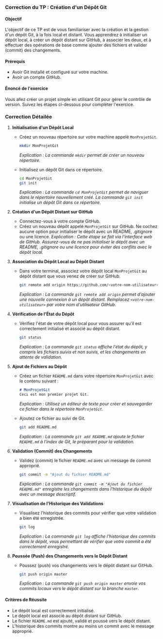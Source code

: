 ### Correction du TP : Création d'un Dépôt Git

#### Objectif
L'objectif de ce TP est de vous familiariser avec la création et la gestion d'un dépôt Git, à la fois local et distant. Vous apprendrez à initialiser un dépôt local, à créer un dépôt distant sur GitHub, à associer les deux, et à effectuer des opérations de base comme ajouter des fichiers et valider (commit) des changements.

#### Prérequis
- Avoir Git installé et configuré sur votre machine.
- Avoir un compte GitHub.

#### Énoncé de l'exercice

Vous allez créer un projet simple en utilisant Git pour gérer le contrôle de version. Suivez les étapes ci-dessous pour compléter l'exercice.

### Correction Détailée

1. **Initialisation d'un Dépôt Local**
    - Créez un nouveau répertoire sur votre machine appelé `MonProjetGit`.
      ```bash
      mkdir MonProjetGit
      ```
      *Explication : La commande `mkdir` permet de créer un nouveau répertoire.*
      
    - Initialisez un dépôt Git dans ce répertoire.
      ```bash
      cd MonProjetGit
      git init
      ```
      *Explication : La commande `cd MonProjetGit` permet de naviguer dans le répertoire nouvellement créé. La commande `git init` initialise un dépôt Git dans ce répertoire.*

2. **Création d'un Dépôt Distant sur GitHub**
    - Connectez-vous à votre compte GitHub.
    - Créez un nouveau dépôt appelé `MonProjetGit` sur GitHub. Ne cochez aucune option pour initialiser le dépôt avec un README, .gitignore ou une licence.
      *Explication : Cette étape se fait via l'interface web de GitHub. Assurez-vous de ne pas initialiser le dépôt avec un README, .gitignore ou une licence pour éviter des conflits avec le dépôt local.*

3. **Association du Dépôt Local au Dépôt Distant**
    - Dans votre terminal, associez votre dépôt local `MonProjetGit` au dépôt distant que vous venez de créer sur GitHub.
      ```bash
      git remote add origin https://github.com/<votre-nom-utilisateur>/MonProjetGit.git
      ```
      *Explication : La commande `git remote add origin` permet d'ajouter une nouvelle connexion à un dépôt distant. Remplacez `<votre-nom-utilisateur>` par votre nom d'utilisateur GitHub.*

4. **Vérification de l'État du Dépôt**
    - Vérifiez l'état de votre dépôt local pour vous assurer qu'il est correctement initialisé et associé au dépôt distant.
      ```bash
      git status
      ```
      *Explication : La commande `git status` affiche l'état du dépôt, y compris les fichiers suivis et non suivis, et les changements en attente de validation.*

5. **Ajout de Fichiers au Dépôt**
    - Créez un fichier `README.md` dans votre répertoire `MonProjetGit` avec le contenu suivant :
      ```markdown
      # MonProjetGit
      Ceci est mon premier projet Git.
      ```
      *Explication : Utilisez un éditeur de texte pour créer et sauvegarder ce fichier dans le répertoire `MonProjetGit`.*

    - Ajoutez ce fichier au suivi de Git.
      ```bash
      git add README.md
      ```
      *Explication : La commande `git add README.md` ajoute le fichier `README.md` à l'index de Git, le préparant pour la validation.*

6. **Validation (Commit) des Changements**
    - Validez (commit) le fichier `README.md` avec un message de commit approprié.
      ```bash
      git commit -m "Ajout du fichier README.md"
      ```
      *Explication : La commande `git commit -m "Ajout du fichier README.md"` enregistre les changements dans l'historique du dépôt avec un message descriptif.*

7. **Visualisation de l'Historique des Validations**
    - Visualisez l'historique des commits pour vérifier que votre validation a bien été enregistrée.
      ```bash
      git log
      ```
      *Explication : La commande `git log` affiche l'historique des commits dans le dépôt, vous permettant de vérifier que votre commit a été correctement enregistré.*

8. **Poussée (Push) des Changements vers le Dépôt Distant**
    - Poussez (push) vos changements vers le dépôt distant sur GitHub.
      ```bash
      git push origin master
      ```
      *Explication : La commande `git push origin master` envoie vos commits locaux vers le dépôt distant sur la branche `master`.*

#### Critères de Réussite

- Le dépôt local est correctement initialisé.
- Le dépôt local est associé au dépôt distant sur GitHub.
- Le fichier `README.md` est ajouté, validé et poussé vers le dépôt distant.
- L'historique des commits montre au moins un commit avec le message approprié.